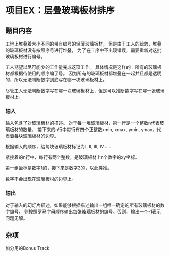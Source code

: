 # 项目EX：层叠玻璃板材排序

## 题目内容

工地上堆叠着大小不同的带有编号的轻薄玻璃板材，
但是由于工人的疏忽，堆叠的玻璃板材没有按照序号进行堆叠，
为了在工序中不出现错误，需要重新对这批玻璃板材进行编号。

工人期望以尽可能少的工作量完成这项工作。
具体情况是这样的：所有的玻璃板材都根据待使用的顺序编了号。
因为所有的玻璃板材都堆叠在一起并且都是透明的，所以无法判断数字到底写在哪一块玻璃板材上。

尽管工人无法判断数字写在哪一块玻璃板材上，但是可以推断数字写在哪一张玻璃板材上。

### 输入

输入包含了对玻璃板材的描述。
对于每一堆玻璃板材，第一行是一个整数n代表玻璃板材的数量，
接下来的n行中每行有四个正整数xmin, xmax, ymin, ymax，代表着每块玻璃板材的边界。

根据输入的顺序，给每块玻璃板材标记为I, II, III, IV……

紧接着的n行中，每行有两个整数，是玻璃板材上n个数字的xy坐标。

第一组坐标是数字1的，接下来是数字2的，以此类推。

数字不会出现在玻璃板材的边界上。

### 输出

对于输入的幻灯片描述，如果能够根据描述输出一组唯一确定的所有玻璃板材的数字编号，
则按照罗马字母顺序输出每张玻璃板材的编号。否则，输出一个-1表示问题无解。

## 杂项

加分用的Bonus Track
